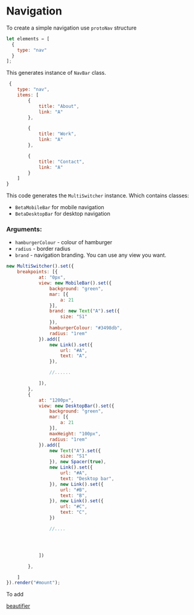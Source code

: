 # Navigation
To create a simple navigation use ```protoNav``` structure


```js
let elements = [
  {
    type: "nav"
  }
];
```
This generates instance of ```NavBar``` class. 


```js
 {
	type: "nav",
	items: [
		{
			title: "About",
			link: "A"
		},

		{
			title: "Work",
			link: "A"
		},

		{
			title: "Contact",
			link: "A"
		}
	]
}
```

This code generates the ```MultiSwitcher``` instance. Which contains classes:
*  ```BetaMobileBar``` for mobile navigation
*  ```BetaDesktopBar``` for desktop navigation

### Arguments:
* ```hamburgerColour``` - colour of hamburger
* ```radius``` - border radius
* ```brand``` - navigation branding. You can use any view you want.

```js
new MultiSwitcher().set({
    breakpoints: [{
            at: "0px",
            view: new MobileBar().set({
                background: "green",
                mar: [{
                    a: 21
                }],
                brand: new Text("A").set({
                    size: "S1"
                }),
                hamburgerColour: "#3498db",
                radius: "1rem"
            }).add([
                new Link().set({
                    url: "#A",
                    text: "A",
                }),

                //......

            ]),
        },
        {
            at: "1200px",
            view: new DesktopBar().set({
                background: "green",
                mar: [{
                    a: 21
                }],
                maxHeight: "100px",
                radius: "1rem"
            }).add([
                new Text("A").set({
                    size: "S1"
                }), new Spacer(true),
                new Link().set({
                    url: "#A",
                    text: "Desktop bar",
                }), new Link().set({
                    url: "#B",
                    text: "B",
                }), new Link().set({
                    url: "#C",
                    text: "C",
                })

                //....




            ])

        },

    ]
}).render("#mount");

```

To add 

[beautifier](https://beautifier.io/)